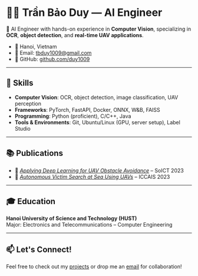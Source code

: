 # 👨‍💻 Trần Bảo Duy — AI Engineer

🌟 AI Engineer with hands-on experience in **Computer Vision**, specializing in **OCR**, **object detection**, and **real-time UAV applications**.

- 📍 Hanoi, Vietnam
- 📧 Email: [tbduy1009@gmail.com](mailto:tbduy1009@gmail.com)
- 🔗 GitHub: [github.com/duy1009](https://github.com/duy1009)

---

## 🔧 Skills

- **Computer Vision**: OCR, object detection, image classification, UAV perception
- **Frameworks**: PyTorch, FastAPI, Docker, ONNX, W&B, FAISS
- **Programming**: Python (proficient), C/C++, Java
- **Tools & Environments**: Git, Ubuntu/Linux (GPU, server setup), Label Studio

---

## 📚 Publications

- 🔬 *[Applying Deep Learning for UAV Obstacle Avoidance](https://doi.org/10.1145/3628797.3628813)* – SoICT 2023
- 🌊 *[Autonomous Victim Search at Sea Using UAVs](https://doi.org/10.1109/ICCAIS59597.2023.10382366)* – ICCAIS 2023

---

## 🎓 Education

**Hanoi University of Science and Technology (HUST)**  
Major: Electronics and Telecommunications – Computer Engineering  

---

## 📫 Let's Connect!

Feel free to check out my [projects](https://github.com/duy1009?tab=repositories) or drop me an [email](mailto:tbduy1009@gmail.com) for collaboration!

